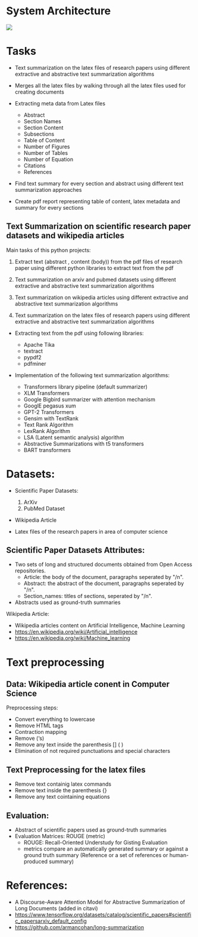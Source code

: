 # System Architecture


![](../../../../Downloads/MicrosoftTeams-image.png)

# Tasks

- Text summarization on the latex files of research papers using different extractive and abstractive text summarization algorithms 
- Merges all the latex files by walking through all the latex files used for creating documents
- Extracting meta data from Latex files
  - Abstract
  - Section Names
  - Section Content
  - Subsections
  - Table of Content
  - Number of Figures
  - Number of Tables
  - Number of Equation
  - Citations
  - References

- Find text summary for every section and abstract using different text summarization approaches 

- Create pdf report representing table of content, latex metadata and summary for every sections 
        


## Text Summarization on scientific research paper datasets and wikipedia articles
Main tasks of this python projects:   
1. Extract text (abstract , content (body)) from the pdf files of research paper using  different python libraries to extract text from the pdf
  
2.  Text summarization on arxiv and pubmed datasets using different extractive and abstractive text summarization algorithms

3.  Text summarization on wikipedia articles using different extractive and abstractive text summarization algorithms 
4.   Text summarization on the latex files of research papers using different extractive and abstractive text summarization algorithms 

- Extracting text from the pdf using following libraries:
    - Apache Tika
    - textract
    - pypdf2
    - pdfminer
    
- Implementation of the following text summarization algorithms:
    - Transformers library pipeline (default summarizer)
    - XLM Transformers
    - Google Bigbird summarizer with attention mechanism
    - GooglE pegasus xum
    - GPT-2 Transformers
    - Gensim with TextRank
    - Text Rank Algorithm
    - LexRank Algorithm
    - LSA (Latent semantic analysis) algorithm
    - Abstractive Summarizations with t5 transformers
    - BART transformers



# Datasets:
- Scientific Paper Datasets:

    1.	ArXiv 
    2.	PubMed Dataset 

- Wikipedia Article
- Latex files of the research papers in area of computer science

## Scientific Paper Datasets Attributes:
- Two sets of long and structured documents obtained from Open Access repositories.
    -   Article: the body of the document, paragraphs seperated by "/n".
    - 	Abstract: the abstract of the document, paragraphs seperated by "/n".
    -	Section_names: titles of sections, seperated by "/n".
- Abstracts used as ground-truth summaries

Wikipedia Article:
- Wikipedia articles content on Artificial Intelligence, Machine Learning
- https://en.wikipedia.org/wiki/Artificial_intelligence
- https://en.wikipedia.org/wiki/Machine_learning


# Text preprocessing 
##  Data: Wikipedia article conent in Computer Science
Preprocessing steps:
- Convert everything to lowercase
- Remove HTML tags
- Contraction mapping
- Remove (‘s)
- Remove any text inside the parenthesis [] ( )
- Elimination of not required punctuations and special characters
## Text  Preprocessing for the latex files
- Remove text containig latex commands
- Remove text inside the parenthesis {}
- Remove any text cointaining equations 
## Evaluation:
- Abstract of scientific papers used as ground-truth summaries
- Evaluation Matrices: ROUGE (metric)
    - ROUGE: Recall-Oriented Understudy for Gisting Evaluation
    -  metrics compare an automatically generated summary or against a ground truth summary (Reference or a set of references or human-produced summary)
     
# References:
- A Discourse-Aware Attention Model for Abstractive Summarization of Long Documents (added in citavi)
- https://www.tensorflow.org/datasets/catalog/scientific_papers#scientific_papersarxiv_default_config
-  https://github.com/armancohan/long-summarization







